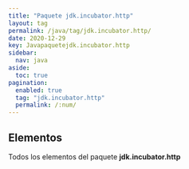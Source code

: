 ```yaml
---
title: "Paquete jdk.incubator.http"
layout: tag
permalink: /java/tag/jdk.incubator.http/
date: 2020-12-29
key: Javapaquetejdk.incubator.http
sidebar: 
  nav: java
aside: 
  toc: true
pagination: 
  enabled: true
  tag: "jdk.incubator.http"
  permalink: /:num/
---
```


<h2>Elementos</h2>
Todos los elementos del paquete <strong>jdk.incubator.http</strong>
